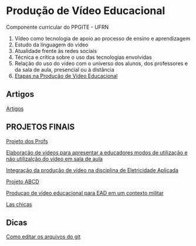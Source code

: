 # Produção de Vídeo Educacional
Componente curricular do PPGITE - UFRN

1. Vídeo como tecnologia de apoio ao processo de ensino e aprendizagem
1. Estudo da linguagem do vídeo
1. Atualidade frente às redes sociais
1. Técnica e crítica sobre o uso das tecnologias envolvidas
1. Relação do uso do vídeo com o universo dos alunos, dos professores e da sala de aula, presencial ou à distância
1. [Etapas na Produção de Vídeo Educacional](etapasproducao.md)

## Artigos

[Artigos](artigos.md)

## PROJETOS FINAIS

[Projeto dos Profs](aquilesakynara.md)

[Elaboração de vídeos para apresentar a educadores modos de utilização e não utilizalção do vídeo em sala de aula](PlayEduc.md)

[Integração da produção de vídeo na disciplina de Eletricidade Aplicada](elet.md)

[Projeto ABCD](GrupoABCD.md)

[Produçao de vídeo educacional para EAD em um contexto militar](PAND@.md)

[Las chicas](Las_chicas.md)


## Dicas

[Como editar os arquivos do git](https://www.markdownguide.org/basic-syntax)
